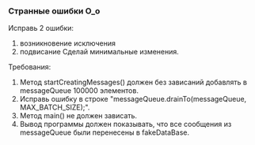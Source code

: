 
### Странные ошибки О_о

Исправь 2 ошибки:
1) возникновение исключения
2) подвисание
Сделай минимальные изменения.


Требования:
1.	Метод startCreatingMessages() должен без зависаний добавлять в messageQueue 100000 элементов.
2.	Исправь ошибку в строке &quot;messageQueue.drainTo(messageQueue, MAX_BATCH_SIZE);&quot;.
3.	Метод main() не должен зависать.
4.	Вывод программы должен показывать, что все сообщения из messageQueue были перенесены в fakeDataBase.


